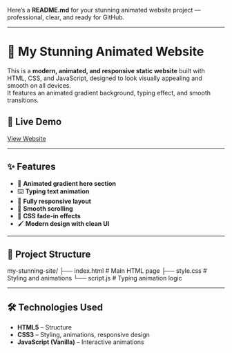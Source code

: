 Here’s a **README.md** for your stunning animated website project — professional, clear, and ready for GitHub.

---

# 🌟 My Stunning Animated Website

This is a **modern, animated, and responsive static website** built with HTML, CSS, and JavaScript, designed to look visually appealing and smooth on all devices.  
It features an animated gradient background, typing effect, and smooth transitions.

## 🚀 Live Demo
[View Website](https://<your-username>.github.io/my-stunning-site)

---

## ✨ Features
- 🎨 **Animated gradient hero section**
- ⌨️ **Typing text animation**
- 📱 **Fully responsive layout**
- 🎯 **Smooth scrolling**
- 💫 **CSS fade-in effects**
- 🖌️ **Modern design with clean UI**

---

## 📂 Project Structure


my-stunning-site/
├── index.html    # Main HTML page
├── style.css     # Styling and animations
└── script.js     # Typing animation logic

---

## 🛠️ Technologies Used
- **HTML5** – Structure
- **CSS3** – Styling, animations, responsive design
- **JavaScript (Vanilla)** – Interactive animations



